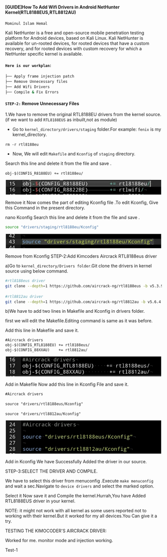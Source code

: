 #### [GUIDE]How To Add Wifi Drivers in Android NetHunter Kernel(RTL8188EUS,RTL8812AU)
`Mominul Islam Hemal`

Kali NetHunter is a free and open-source mobile penetration testing platform for Android devices, based on Kali Linux. Kali NetHunter is available for un-rooted devices, for rooted devices that have a custom recovery, and for rooted devices with custom recovery for which a NetHunter specific kernel is available. 
#### `Here is our workplan`:
```sh
├── Apply frame injection patch
├── Remove Unnecessary files
├── Add Wifi Drivers 
├── Compile & Fix Errors 
```     
#### `STEP-2:` Remove Unnecessary Files

1.We have to remove the original RTL8188EU drivers from the kernel source.(if we want to add `RTL8188EUS` as inbuilt,not as module)
- Go to `kernel_directory/drivers/staging` folder.For example: `fenix` is my kernel_directory.

`rm -r rtl8188eu`

- Now, We will edit `Makefile` and `Kconfig` of `staging` directory.

Search this line and delete it from the file and save .

`obj-$(CONFIG_R8188EU) += rtl8188eu/`

<p align="center"><img src="https://raw.githubusercontent.com/CaliBerrr/LinuxArchive/main/image/IMG_20210102_235214-01.jpeg" width="500"/></p>

Remove it
Now comes the part of editing Kconfig file .To edit Kconfig, Give this Command in the present directory.

nano Kconfig
Search this line and delete it from the file and save .

```sh
source "drivers/staging/rtl8188eu/Kconfig"
```

<p align="center"><img src="https://raw.githubusercontent.com/CaliBerrr/LinuxArchive/main/image/IMG_20210102_235147-01.jpeg" width="500"/></p>

Remove from Kconfig
STEP-2:Add Kimcoders Aircrack RTL8188eus driver

a)Go to `kernel_directory/Drivers folder`.Git clone the drivers in kernel source using below command.
```sh
#rtl8188eus driver
git clone --depth=1 https://github.com/aircrack-ng/rtl8188eus -b v5.3.9

#rtl8812au driver
git clone --depth=1 https://github.com/aircrack-ng/rtl8812au -b v5.6.4.2
```
b)We have to add two lines in Makefile and Kconfig in drivers folder.

first we will edit the Makefile.Editing command is same as it was before.

Add this line in Makefile and save it.

```
#Aircrack drivers
obj-$(CONFIG_RTL8188EU) += rtl8188eus/
obj-$(CONFIG_88XXAU)    += rtl8812au/
```
<p align="center"><img src="https://raw.githubusercontent.com/CaliBerrr/LinuxArchive/main/image/IMG_20210102_235118-01.jpeg" width="500"/></p>
                        
Add in Makefile
Now add this line in Kconfig File and save it.

```
#Aircrack drivers

source "drivers/rtl8188eus/Kconfig"

source "drivers/rtl8812au/Kconfig"

```

<p align="center"><img src="https://raw.githubusercontent.com/CaliBerrr/LinuxArchive/main/image/IMG_20210102_235040-01.jpeg" width="500"/></p>

Add in Kconfig
We have Successfully Added the driver in our source.

STEP-3:SELECT THE DRIVER AND COMPILE.

We have to select this driver from menuconfig .Execute `make menuconfig` and wait a sec.Navigate to `device drivers` and select the marked option.



Select it
Now save it and Compile the kernel.Hurrah,You have Added RTL8188EUS driver in your kernel.

NOTE: it might not work with all kernel as some users reported not to working with their kernel.But it worked for my all devices.You Can give it a try.



TESTING THE KIMOCODER'S AIRCRACK DRIVER:

Worked for me. monitor mode and injection working.


Test-1


